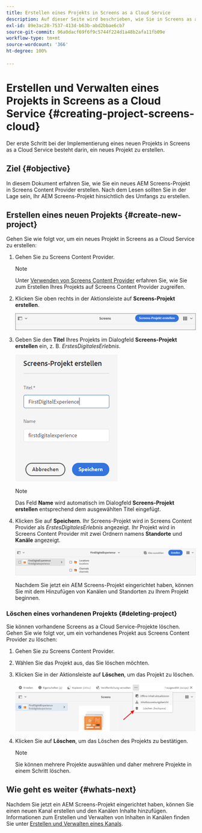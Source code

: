 ```yaml
---
title: Erstellen eines Projekts in Screens as a Cloud Service
description: Auf dieser Seite wird beschrieben, wie Sie in Screens as a Cloud Service ein Projekt erstellen.
exl-id: 89e3ac28-7537-413d-b63b-abd2bbae6cb7
source-git-commit: 96a0dacf69f6f9c5744f224d1a48b2afa11fb09e
workflow-type: tm+mt
source-wordcount: '366'
ht-degree: 100%

---
```


# Erstellen und Verwalten eines Projekts in Screens as a Cloud Service {#creating-project-screens-cloud}

Der erste Schritt bei der Implementierung eines neuen Projekts in Screens as a Cloud Service besteht darin, ein neues Projekt zu erstellen.

## Ziel {#objective}

In diesem Dokument erfahren Sie, wie Sie ein neues AEM Screens-Projekt in Screens Content Provider erstellen. Nach dem Lesen sollten Sie in der Lage sein, Ihr AEM Screens-Projekt hinsichtlich des Umfangs zu erstellen.

## Erstellen eines neuen Projekts {#create-new-project}

Gehen Sie wie folgt vor, um ein neues Projekt in Screens as a Cloud Service zu erstellen:

1. Gehen Sie zu Screens Content Provider.

   >[!NOTE]
   >Unter [Verwenden von Screens Content Provider](https://experienceleague.adobe.com/docs/experience-manager-cloud-service/screens-as-cloud-service/configure-screens-cloud/using-screens-content-provider.html?lang=de) erfahren Sie, wie Sie zum Erstellen Ihres Projekts auf Screens Content Provider zugreifen.

1. Klicken Sie oben rechts in der Aktionsleiste auf **Screens-Projekt erstellen**.

   ![](/help/screens-cloud/assets/create-content/create-screens-project1.png)

1. Geben Sie den **Titel** Ihres Projekts im Dialogfeld **Screens-Projekt erstellen** ein, z. B. *ErstesDigitalesErlebnis*.

   ![](/help/screens-cloud/assets/create-content/create-screens-project2.png)

   >[!NOTE]
   >Das Feld **Name** wird automatisch im Dialogfeld **Screens-Projekt erstellen** entsprechend dem ausgewählten Titel eingefügt.

1. Klicken Sie auf **Speichern**. Ihr Screens-Projekt wird in Screens Content Provider als *ErstesDigitalesErlebnis* angezeigt. Ihr Projekt wird in Screens Content Provider mit zwei Ordnern namens **Standorte** und **Kanäle** angezeigt.

   ![](/help/screens-cloud/assets/create-content/create-screens-project3.png)

   Nachdem Sie jetzt ein AEM Screens-Projekt eingerichtet haben, können Sie mit dem Hinzufügen von Kanälen und Standorten zu Ihrem Projekt beginnen.

### Löschen eines vorhandenen Projekts {#deleting-project}

Sie können vorhandene Screens as a Cloud Service-Projekte löschen.
Gehen Sie wie folgt vor, um ein vorhandenes Projekt aus Screens Content Provider zu löschen:

1. Gehen Sie zu Screens Content Provider.
1. Wählen Sie das Projekt aus, das Sie löschen möchten.
1. Klicken Sie in der Aktionsleiste auf **Löschen**, um das Projekt zu löschen.

   ![](/help/screens-cloud/assets/create-content/create-project5.png)

1. Klicken Sie auf **Löschen**, um das Löschen des Projekts zu bestätigen.

   >[!NOTE]
   >Sie können mehrere Projekte auswählen und daher mehrere Projekte in einem Schritt löschen.

## Wie geht es weiter {#whats-next}

Nachdem Sie jetzt ein AEM Screens-Projekt eingerichtet haben, können Sie einen neuen Kanal erstellen und den Kanälen Inhalte hinzufügen. Informationen zum Erstellen und Verwalten von Inhalten in Kanälen finden Sie unter [Erstellen und Verwalten eines Kanals](https://experienceleague.adobe.com/docs/experience-manager-cloud-service/screens-as-cloud-service/create-content/creating-channels-screens-cloud.html?lang=de).
